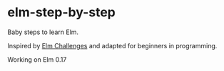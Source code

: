 # elm-step-by-step

Baby steps to learn Elm.

Inspired by [Elm Challenges](https://github.com/pdamoc/elmChallenges) and
adapted for beginners in programming.

Working on Elm 0.17
